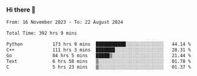 ### Hi there 👋

<!--
**floyiac/floyiac** is a ✨ _special_ ✨ repository because its `README.md` (this file) appears on your GitHub profile.

Here are some ideas to get you started:

- 🔭 I’m currently working on ...
- 🌱 I’m currently learning ...
- 👯 I’m looking to collaborate on ...
- 🤔 I’m looking for help with ...
- 💬 Ask me about ...
- 📫 How to reach me: ...
- 😄 Pronouns: ...
- ⚡ Fun fact: ...
-->

<!--START_SECTION:waka-->

```txt
From: 16 November 2023 - To: 22 August 2024

Total Time: 392 hrs 9 mins

Python           173 hrs 9 mins  ███████████░░░░░░░░░░░░░░   44.14 %
C++              111 hrs 3 mins  ███████░░░░░░░░░░░░░░░░░░   28.31 %
Go               84 hrs 5 mins   █████▒░░░░░░░░░░░░░░░░░░░   21.44 %
Text             6 hrs 58 mins   ▒░░░░░░░░░░░░░░░░░░░░░░░░   01.78 %
C                5 hrs 23 mins   ▒░░░░░░░░░░░░░░░░░░░░░░░░   01.37 %
```

<!--END_SECTION:waka-->
